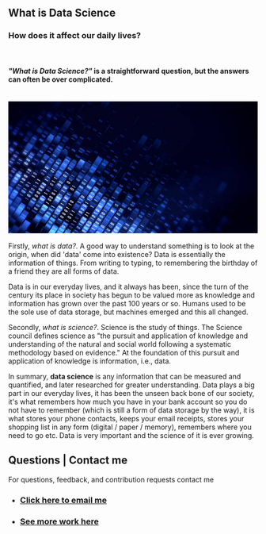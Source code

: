 ## **What is Data Science**
### How does it affect our daily lives? 
<br>

#### *"What is Data Science?"* is a straightforward question, but the answers can often be over complicated. 

<br>

<img src="images/data1.jpg"/>

Firstly, *what is data?*. A good way to understand something is to look at the origin, when did 'data' come into existence? 
Data is essentially the information of things. From writing to typing, to remembering the birthday of a friend they are all forms of data. 
 

Data is in our everyday lives, and it always has been, since the turn of the century its place in society has begun to be valued more as knowledge and information has grown over the past 100 years or so. Humans used to be the sole use of data storage, but machines emerged and this all changed. 

Secondly, *what is science?*. Science is the study of things. The Science council defines science as "the pursuit and application of knowledge and understanding of the natural and social world following a systematic methodology based on evidence." At the foundation of this pursuit and application of knowledge is information, i.e., data. 

In summary, **data science** is any information that can be measured and quantified, and later researched for greater understanding. Data plays a big part in our everyday lives, it has been the unseen back bone of our society, it's what remembers how much you have in your bank account so you do not have to remember (which is still a form of data storage by the way), it is what stores your phone contacts, keeps your email receipts, stores your shopping list in any form (digital / paper / memory), remembers where you need to go etc. Data is very important and the science of it is ever growing. 

## Questions | Contact me 
For questions, feedback, and contribution requests contact me
* ### [Click here to email me](mailto:contactmattithyahu@gmail.com) 
* ### [See more work here](https://mattithyahudata.github.io/)

